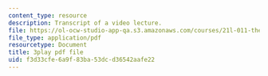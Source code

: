 ```yaml
---
content_type: resource
description: Transcript of a video lecture.
file: https://ol-ocw-studio-app-qa.s3.amazonaws.com/courses/21l-011-the-film-experience-fall-2013/f3d33cfe6a9f83ba53dcd36542aafe22_LFOsw1Vccac.pdf
file_type: application/pdf
resourcetype: Document
title: 3play pdf file
uid: f3d33cfe-6a9f-83ba-53dc-d36542aafe22
---
```

